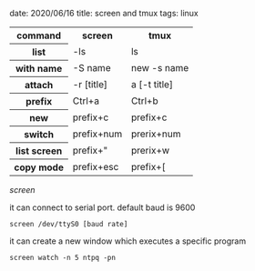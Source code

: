 date: 2020/06/16
title: screen and tmux
tags: linux

<table>
<tr><th>command</th><th>screen</th><th>tmux</th></tr>
<tr><th>list</th><td>-ls</td><td>ls</td></tr>
<tr><th>with name</th><td>-S name</td><td>new -s name</td></tr>
<tr><th>attach</th><td>-r [title]</td><td>a [-t title]</td></tr>
<tr><th>prefix</th><td>Ctrl+a</td><td>Ctrl+b</td></tr>
<tr><th>new</th><td>prefix+c</td><td>prefix+c</td></tr>
<tr><th>switch</th><td>prefix+num</td><td>prerix+num</td></tr>
<tr><th>list screen</th><td>prefix+"</td><td>prerix+w</td></tr>
<tr><th>copy mode</th><td>prefix+esc</td><td>prefix+[</td></tr>
</table>


*screen*

it can connect to serial port. default baud is 9600

	screen /dev/ttyS0 [baud rate]

it can create a new window which executes a specific program

	screen watch -n 5 ntpq -pn

